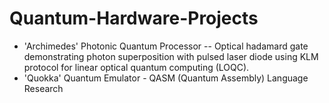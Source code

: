 # Quantum-Hardware-Projects
- 'Archimedes' Photonic Quantum Processor -- Optical hadamard gate demonstrating photon superposition with pulsed laser diode using KLM protocol for linear optical quantum computing (LOQC).
- 'Quokka' Quantum Emulator - QASM (Quantum Assembly) Language Research
